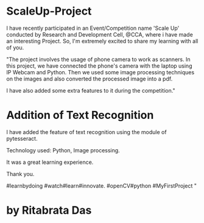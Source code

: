 # ScaleUp-Project
I have recently participated in an Event/Competition name 'Scale Up' conducted by Research and Development Cell, @CCA, where i have made an interesting Project. So, I'm extremely excited to share my learning with all of you.

"The project involves the usage of phone camera to work as scanners. In this project, we have connected the phone's camera with the laptop using IP Webcam and Python. Then we used some image processing techniques on the images and also converted the processed image into a pdf.

I have also added some extra features to it during the competition."

# Addition of Text Recognition

I have added the feature of text recognition using the module of pytesseract.

Technology used: Python, Image processing.

It was a great learning experience.

Thank you.

#learnbydoing
#watch#learn#innovate.
#openCV#python
#MyFirstProject
"

# by Ritabrata Das
